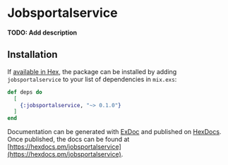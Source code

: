# Jobsportalservice

**TODO: Add description**

## Installation

If [available in Hex](https://hex.pm/docs/publish), the package can be installed
by adding `jobsportalservice` to your list of dependencies in `mix.exs`:

```elixir
def deps do
  [
    {:jobsportalservice, "~> 0.1.0"}
  ]
end
```

Documentation can be generated with [ExDoc](https://github.com/elixir-lang/ex_doc)
and published on [HexDocs](https://hexdocs.pm). Once published, the docs can
be found at [https://hexdocs.pm/jobsportalservice](https://hexdocs.pm/jobsportalservice).

